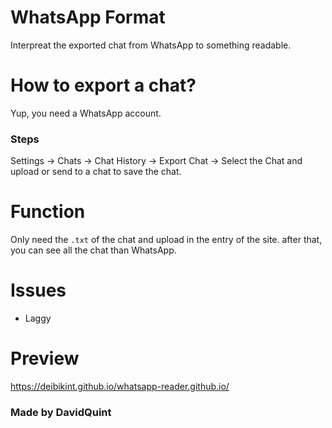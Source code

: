 # WhatsApp Format
Interpreat the exported chat from WhatsApp to something readable.

# How to export a chat?
Yup, you need a WhatsApp account.

### Steps
Settings -> Chats -> Chat History -> Export Chat -> Select the Chat
and upload or send to a chat to save the chat.

# Function
Only need the `.txt` of the chat and upload in the entry of the site.
after that, you can see all the chat than WhatsApp.

# Issues 
- Laggy

# Preview
https://deibikint.github.io/whatsapp-reader.github.io/

### Made by DavidQuint
